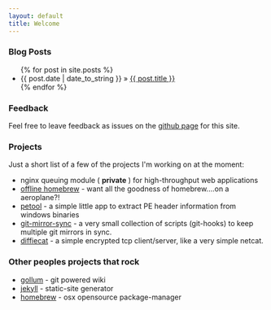 ```yaml
---
layout: default
title: Welcome
---
```


### Blog Posts

<ul>
{% for post in site.posts %}
<li><span>{{ post.date | date_to_string }}</span> &raquo; <a href="{{ post.url }}">{{ post.title }}</a></li>
{% endfor %}
</ul>

### Feedback

Feel free to leave feedback as issues on the [github page](https://github.com/farproc/farproc.github.com/issues) for this site.

### Projects

Just a short list of a few of the projects I'm working on at the moment:
* nginx queuing module ( __private__ ) for high-throughput web applications
* [offline homebrew](https://github.com/farproc/homebrew) - want all the goodness of homebrew....on a aeroplane?!
* [petool](https://github.com/farproc/PETool) - a simple little app to extract PE header information from windows binaries
* [git-mirror-sync](https://github.com/farproc/git-mirror-sync) - a very small collection of scripts (git-hooks) to keep multiple git mirrors in sync.
* [diffiecat](https://github.com/farproc/diffiecat) -  a simple encrypted tcp client/server, like a very simple netcat.

### Other peoples projects that rock
* [gollum](https://github.com/github/gollum) - git powered wiki
* [jekyll](https://github.com/mojombo/jekyll) - static-site generator
* [homebrew](https://github.com/mxcl/homebrew) - osx opensource package-manager

